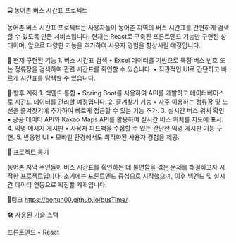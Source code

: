 🚍 농어촌 버스 시간표 프로젝트

농어촌 버스 시간표 프로젝트는 사용자들이 농어촌 지역의 버스 시간표를 간편하게 검색할 수 있도록 만든 서비스입니다. 현재는 React로 구축된 프론트엔드 기능만 구현된 상태이며, 앞으로 다양한 기능을 추가하여 사용자 경험을 향상시킬 예정입니다.

📌 현재 구현된 기능
	1.	버스 시간표 검색
	•	Excel 데이터를 기반으로 특정 버스 번호 또는 정류장을 검색하여 관련 시간표를 확인할 수 있습니다.
	•	직관적인 UI로 간단하고 빠르게 시간표를 탐색할 수 있습니다.

 🚀 향후 계획
	1.	백엔드 통합
	•	Spring Boot를 사용하여 API를 개발하고 데이터베이스로 시간표 데이터를 관리할 예정입니다.
	2.	즐겨찾기 기능
	•	자주 이용하는 정류장 및 노선을 즐겨찾기에 추가하여 빠르게 접근할 수 있는 기능 추가.
	3.	실시간 버스 위치 확인
	•	공공 데이터 API와 Kakao Maps API를 활용하여 실시간 버스 위치를 지도에 표시.
	4.	익명 메시지 게시판
	•	사용자 피드백을 수집할 수 있는 간단한 익명 게시판 기능 구현.
	5.	반응형 UI
	•	모바일 환경에서도 최적화된 사용자 경험을 제공. 

 

  📖 프로젝트 동기

  농어촌 지역 주민들이 버스 시간표를 확인하는 데 불편함을 겪는 문제를 해결하고자 시작한 프로젝트입니다. 초기에는 프론트엔드 중심으로 시작했으며, 이후 백엔드 및 실시간 데이터 연동으로 확장할 계획입니다.


  🚌링크
  https://bonun00.github.io/busTime/

  
  🛠️ 사용된 기술 스택

  프론트엔드
	•	React

 
